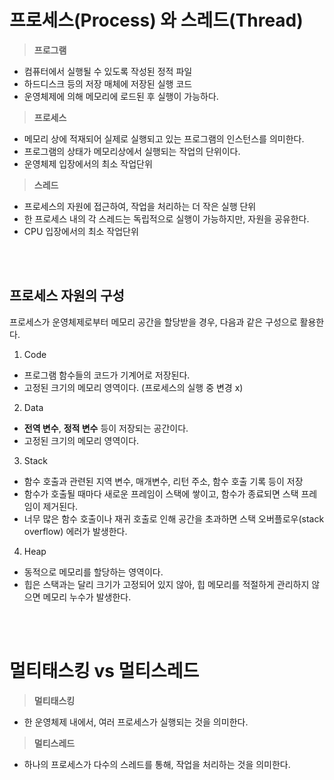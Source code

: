 # 프로세스(Process) 와 스레드(Thread)

> **프로그램**
- 컴퓨터에서 실행될 수 있도록 작성된 정적 파일
- 하드디스크 등의 저장 매체에 저장된 실행 코드
- 운영체제에 의해 메모리에 로드된 후 실행이 가능하다.

> **프로세스** 
- 메모리 상에 적재되어 실제로 실행되고 있는 프로그램의 인스턴스를 의미한다.
- 프로그램의 상태가 메모리상에서 실행되는 작업의 단위이다.
- 운영체제 입장에서의 최소 작업단위

> **스레드** 
- 프로세스의 자원에 접근하여, 작업을 처리하는 더 작은 실행 단위
- 한 프로세스 내의 각 스레드는 독립적으로 실행이 가능하지만, 자원을 공유한다.
- CPU 입장에서의 최소 작업단위


<br/>
<br/>

## 프로세스 자원의 구성

프로세스가 운영체제로부터 메모리 공간을 할당받을 경우, 다음과 같은 구성으로 활용한다.

1. Code
- 프로그램 함수들의 코드가 기계어로 저장된다.
- 고정된 크기의 메모리 영역이다. (프로세스의 실행 중 변경 x)

2. Data
- **전역 변수**, **정적 변수** 등이 저장되는 공간이다.
- 고정된 크기의 메모리 영역이다.

3. Stack
- 함수 호출과 관련된 지역 변수, 매개변수, 리턴 주소, 함수 호출 기록 등이 저장
- 함수가 호출될 때마다 새로운 프레임이 스택에 쌓이고, 함수가 종료되면 스택 프레임이 제거된다.
- 너무 많은 함수 호출이나 재귀 호출로 인해 공간을 초과하면 스택 오버플로우(stack overflow) 에러가 발생한다.

4. Heap
- 동적으로 메모리를 할당하는 영역이다.
- 힙은 스택과는 달리 크기가 고정되어 있지 않아, 힙 메모리를 적절하게 관리하지 않으면 메모리 누수가 발생한다.

<br/>
<br/>

# 멀티태스킹 vs 멀티스레드

> **멀티태스킹**
- 한 운영체제 내에서, 여러 프로세스가 실행되는 것을 의미한다.

> **멀티스레드**
- 하나의 프로세스가 다수의 스레드를 통해, 작업을 처리하는 것을 의미한다.